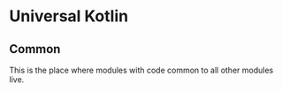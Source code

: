 # Universal Kotlin

## Common

This is the place where modules with code common to all other modules live.
